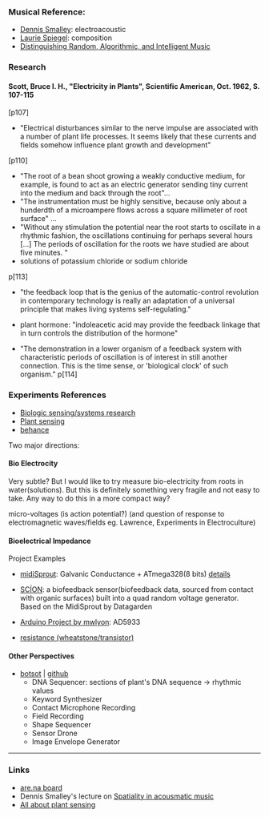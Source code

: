 ### Musical Reference:
- [Dennis Smalley](https://www.youtube.com/watch?v=CgXpT8gpfP4): electroacoustic
- [Laurie Spiegel](https://www.youtube.com/watch?v=z_XKPkcM1Vs): composition
- [Distinguishing Random, Algorithmic, and Intelligent Music ](http://lauriespiegel.net/ls/writings/alg_comp_ltr_to_cem.html)

### Research

#### Scott, Bruce I. H., "Electricity in Plants", Scientific American, Oct. 1962, S. 107-115
[p107]
- "Electrical disturbances similar to the nerve impulse are associated with a number of plant life processes. It seems likely that these currents and fields somehow influence plant growth and development"

[p110]
- "The root of a bean shoot growing a weakly conductive medium, for example, is found to act as an electric generator sending tiny current into the medium and back through the root"…
- "The instrumentation must be highly sensitive, because only about a hunderdth of a microampere flows across a square millimeter of root surface" …
- "Without any stimulation the potential near the root starts to oscillate in a rhythmic fashion, the oscillations continuing for perhaps several hours […] The periods of oscillation for the roots we have studied are about five minutes. "
-  solutions of potassium chloride or sodium chloride

p[113]
- "the feedback loop that is the genius of the automatic-control revolution in contemporary technology is really an adaptation of a universal principle that makes living systems self-regulating."
- plant hormone: "indoleacetic acid may provide the feedback linkage that in turn controls the distribution of the hormone"

- "The demonstration in a lower organism of a feedback system with characteristic periods of oscillation is of interest in still another connection. This is the time sense, or 'biological clock' of such organism."
p[114]


### Experiments References
- [Biologic sensing/systems research](https://www.1010.co.uk/org/biologic.html)
- [Plant sensing](https://libarynth.org/plant_sensing)
- [behance](https://www.behance.net/gallery/44846645/Soni-Plantarum)

Two major directions:
#### Bio Electrocity
Very subtle? But I would like to try measure bio-electricity from roots in water(solutions). But this is definitely something very fragile and not easy to take. Any way to do this in a more compact way?


micro-voltages (is action potential?) (and question of response to electromagnetic waves/fields eg. Lawrence, Experiments in Electroculture)

#### Bioelectrical Impedance

Project Examples
- [midiSprout](https://www.midisprout.com/):  Galvanic Conductance + ATmega328(8 bits) [details](https://www.instructables.com/Biodata-Sonification/)
- [SCÍON](https://www.instruomodular.com/product/scion/): a biofeedback sensor(biofeedback data, sourced from contact with organic surfaces) built into a quad random voltage generator. Based on the MidiSprout by Datagarden

- [Arduino Project by mwlyon](http://www.mwlyon.com/design_services_pages/arduino_projects.html): AD5933

- [resistance (wheatstone/transistor)](https://www.behance.net/gallery/44846645/Soni-Plantarum)


#### Other Perspectives
- [botsot](http://www.ciaranframe.com/#/botsot/) | [github](https://github.com/ciaranframe/botsot)
  - DNA Sequencer: sections of plant's DNA sequence -> rhythmic values
  - Keyword Synthesizer
  - Contact Microphone Recording
  - Field Recording
  - Shape Sequencer
  - Sensor Drone
  - Image Envelope Generator

---
### Links
- [are.na board](https://www.are.na/qianxun-chen/plant-sonification)
- Dennis Smalley's lecture on [Spatiality in acousmatic music](https://www.youtube.com/watch?v=_G68Q4gkOMc)
- [All about plant sensing](https://libarynth.org/plant_sensing)
